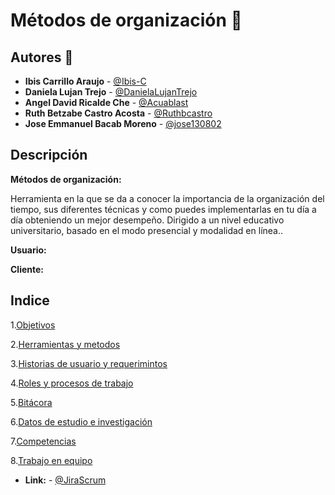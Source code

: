 

# Métodos de organización :notebook:

## Autores :pencil:
* **Ibis Carrillo Araujo** - [@Ibis-C](https://github.com/Ibis-C "@Ibis-C")
* **Daniela Lujan Trejo** - [@DanielaLujanTrejo](https://github.com/DanielaLujanTrejo "@DanielaLujanTrejo") 
* **Angel David Ricalde Che** - [@Acuablast](https://github.com/Acuablast "@JAcuablast")
* **Ruth Betzabe Castro Acosta** - [@Ruthbcastro](https://github.com/Ruthbcastro "@Ruthbcastro")
* **Jose Emmanuel Bacab Moreno** - [@jose130802](https://github.com/jose130802 "jose130802")
## Descripción
**Métodos de organización:**

Herramienta en la que se da a conocer la importancia de la organización del tiempo, sus diferentes técnicas y como puedes implementarlas en tu día a día obteniendo un mejor desempeño. Dirigido a un nivel educativo universitario, basado en el modo presencial y modalidad en línea..

**Usuario:**


**Cliente:**




## Indice


1.[Objetivos](https://github.com/Ibis-C/Metodos-de-organizaci-n/blob/Daniela-Lujan/Documentacion/1.%20Objetivos.md#objetivos "Objetivos")


2.[Herramientas y metodos](https://github.com/Ibis-C/Metodos-de-organizaci-n/blob/Daniela-Lujan/Documentacion/2.%20Herramientas%20y%20métodos.md#herramientas-y-métodos "Herramientas de usuario")


3.[Historias de usuario y requerimintos](https://github.com/Ibis-C/Metodos-de-organizaci-n/blob/Daniela-Lujan/Documentacion/3.%20Historias%20de%20usuario%20y%20requerimientos%20no%20funcionales.md "Historias de usuario y requerimientos")

4.[Roles y procesos de trabajo](https://github.com/Ibis-C/Metodos-de-organizaci-n/blob/Daniela-Lujan/Documentacion/4.%20Roles%20y%20proceso%20de%20trabajo.md#proceso-de-trabajo "Casos de uso")

5.[Bitácora](https://github.com/Ibis-C/Metodos-de-organizaci-n/blob/Daniela-Lujan/Documentacion/5.%20bitácora.md#bitácora "Herramientas e investigación")

6.[Datos de estudio e investigación](https://github.com/Ibis-C/Metodos-de-organizaci-n/blob/Daniela-Lujan/Documentacion/6.%20Datos%20de%20estudio%20e%20Investigacion.md#datos-de-estudio-e-investigación "Datos de estudio e investigación")

7.[Competencias](https://github.com/Ibis-C/Metodos-de-organizaci-n/blob/Daniela-Lujan/Documentacion/7.%20Competencias%20.md#competencias "Competencias")

8.[Trabajo en equipo](https://github.com/Ibis-C/Metodos-de-organizaci-n/blob/Daniela-Lujan/Documentacion/8.%20Trabajo%20en%20equipo.md#trabajo-en-equipo "Trabajo en equipo")





* **Link:** - [@JiraScrum](https://metodos-de-organizacion.atlassian.net/jira/software/projects/PFIS/boards/2)



